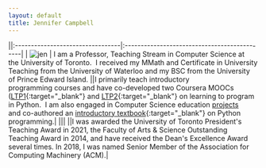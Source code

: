 ```yaml
---
layout: default
title: Jennifer Campbell
---
```


||:---------------------------------|:---------------------------------------------|
| ![jen](../assets/img/jen.jpg)       | I am a Professor, Teaching Stream in Computer Science at the University of Toronto.  I received my MMath and Certificate in University Teaching from the University of Waterloo and my BSC from the University of Prince Edward Island. 
||I primarily teach introductory programming courses and have co-developed two Coursera MOOCs ([LTP1](https://www.coursera.org/course/programming1){:target="_blank"} and [LTP2](https://www.coursera.org/course/programming2){:target="_blank"} on learning to program in Python.  I am also engaged in Computer Science education [projects](/publications) and co-authored an [introductory textbook](https://pragprog.com/book/gwpy2/practical-programming){:target="_blank"} on Python programming.|
|||
||I was awarded the University of Toronto President's Teaching Award in 2021, the Faculty of Arts &amp; Science Outstanding Teaching Award in 2014, and have received the Dean's Excellence Award several times. In 2018, I was named Senior Member of the Association for Computing Machinery (ACM).|
